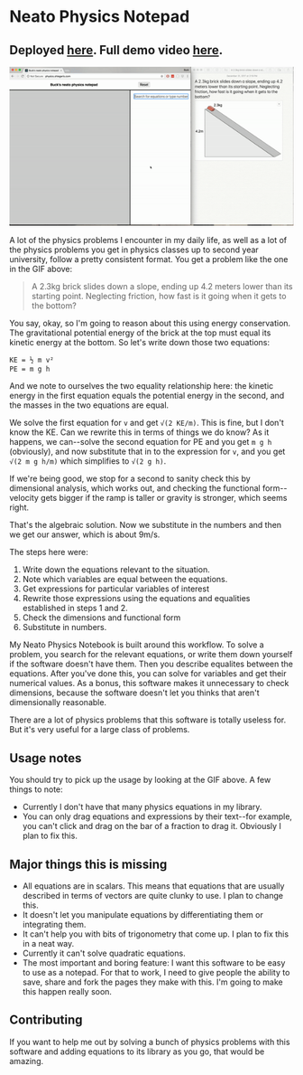 # Neato Physics Notepad

## Deployed [here](http://physics.shlegeris.com/). Full demo video [here](https://youtu.be/RWPHu8Vynv8).

![demo gif](./demo%20gif.gif)

A lot of the physics problems I encounter in my daily life, as well as a lot of the physics problems you get in physics classes 
up to second year university, follow a pretty consistent format. You get a problem like the one in the GIF above:

> A 2.3kg brick slides down a slope, ending up 4.2 meters lower than its starting point. Neglecting friction, how fast is it going when it gets to the bottom?

You say, okay, so I'm going to reason about this using energy conservation. The gravitational potential energy of the brick
at the top must equal its kinetic energy at the bottom. So let's write down those two equations:

```
KE = ½ m v²
PE = m g h
```

And we note to ourselves the two equality relationship here: the kinetic energy in the first equation equals the 
potential energy in the second, and the masses in the two equations are equal.

We solve the first equation for `v` and get `√(2 KE/m)`. This is fine, but I don't know the KE. Can we rewrite this in terms 
of things we do know? As it happens, we can--solve the second equation for PE and you get `m g h` (obviously), and now 
substitute that in to the expression for `v`, and you get `√(2 m g h/m)` which simplifies to `√(2 g h)`.

If we're being good, we stop for a second to sanity check this by dimensional analysis, which works out, and checking the
functional form--velocity gets bigger if the ramp is taller or gravity is stronger, which seems right.

That's the algebraic solution. Now we substitute in the numbers and then we get our answer, which is about 9m/s. 

The steps here were:

1. Write down the equations relevant to the situation.
2. Note which variables are equal between the equations.
3. Get expressions for particular variables of interest
4. Rewrite those expressions using the equations and equalities established in steps 1 and 2.
5. Check the dimensions and functional form
6. Substitute in numbers.

My Neato Physics Notebook is built around this workflow. To solve a problem, you search for the relevant equations, or 
write them down yourself if the software doesn't have them. Then you describe equalites between the equations. After 
you've done this, you can solve for variables and get their numerical values. As a bonus, this software makes it 
unnecessary to check dimensions, because the software doesn't let you thinks that aren't dimensionally reasonable.

There are a lot of physics problems that this software is totally useless for. But it's very useful for a large class of
problems.

## Usage notes

You should try to pick up the usage by looking at the GIF above. A few things to note:

- Currently I don't have that many physics equations in my library.
- You can only drag equations and expressions by their text--for example, you can't click and drag on the bar of a 
    fraction to drag it. Obviously I plan to fix this.

## Major things this is missing

- All equations are in scalars. This means that equations that are usually described in terms of vectors are quite 
    clunky to use. I plan to change this.
- It doesn't let you manipulate equations by differentiating them or integrating them.
- It can't help you with bits of trigonometry that come up. I plan to fix this in a neat way.
- Currently it can't solve quadratic equations.
- The most important and boring feature: I want this software to be easy to use as a notepad. For that to work, I need
    to give people the ability to save, share and fork the pages they make with this. I'm going to make this happen 
    really soon.


## Contributing

If you want to help me out by solving a bunch of physics problems with this software and adding equations to its library
as you go, that would be amazing.
